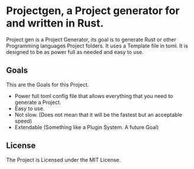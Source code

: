 # Projectgen, a Project generator for and written in Rust.

Project gen is a Project Generator, its goal is to generate Rust or other Programming languages Project folders. It uses a Template file in toml. It is designed to be as power full as needed and easy to use.

## Goals

This are the Goals for this Project.

* Power full toml config file that allows everything that you need to generate a Project.
* Easy to use.
* Not slow. (Does not mean that it will be the fastest but an acceptable speed)
* Extendable (Something like a Plugin System. A future Goal)

## License
The Project is Licensed under the MIT License.